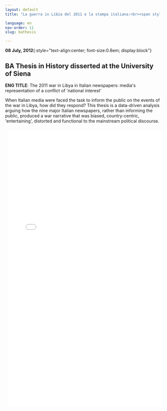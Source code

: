 ```yaml
---
layout: default
title: "La guerra in Libia del 2011 e la stampa italiana:<br><span style='font-size:0.6em'>Rappresentazione mediatica di un teatro bellico</span>"

language: en
nav-order: 11
slug: bathesis

---
```

**08 July, 2012**{:style="text-align:center; font-size:0.8em; display:block"}
## BA Thesis in History disserted at the University of Siena    

**ENG TITLE**: The 2011 war in Libya in Italian newspapers: media's representation of a conflict of 'national interest'

When Italian media were faced the task to inform the public on the events of the war in Libya, how did they respond? This thesis is a data-driven analysis arguing how the nine major Italian newspapers, rather than informing the public, produced a war narrative that was biased, country-centric, 'entertaining', distorted and functional to the mainstream political discourse.

<iframe src="/files/BA-thesis.pdf" frameBorder="0" style="width:100%;height:900px; padding:10px"></iframe>